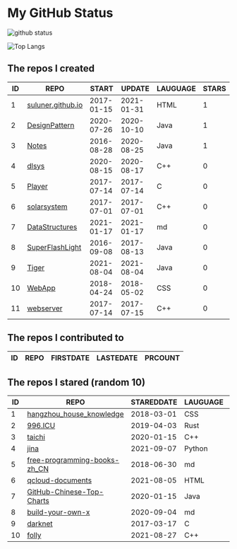 # My GitHub Status

<img src="https://github-readme-stats-1.yihong0618.vercel.app/api?username=ThaddeusJiang&show_icons=true&&&hide_title=true&count_private=true" alt="github status" />

![Top Langs](https://github-readme-stats-1.yihong0618.vercel.app/api/top-langs/?username=ThaddeusJiang&layout=compact)

<!--START_SECTION:my_github-->
## The repos I created
| ID |                               REPO                                |   START    |   UPDATE   | LAUGUAGE | STARS |
|----|-------------------------------------------------------------------|------------|------------|----------|-------|
|  1 | [suluner.github.io](https://github.com/suluner/suluner.github.io) | 2017-01-15 | 2021-01-31 | HTML     |     1 |
|  2 | [DesignPattern](https://github.com/suluner/DesignPattern)         | 2020-07-26 | 2020-10-10 | Java     |     1 |
|  3 | [Notes](https://github.com/suluner/Notes)                         | 2016-08-28 | 2020-08-25 | Java     |     1 |
|  4 | [dlsys](https://github.com/suluner/dlsys)                         | 2020-08-15 | 2020-08-17 | C++      |     0 |
|  5 | [Player](https://github.com/suluner/Player)                       | 2017-07-14 | 2017-07-14 | C        |     0 |
|  6 | [solarsystem](https://github.com/suluner/solarsystem)             | 2017-07-01 | 2017-07-01 | C++      |     0 |
|  7 | [DataStructures](https://github.com/suluner/DataStructures)       | 2021-01-17 | 2021-01-17 | md       |     0 |
|  8 | [SuperFlashLight](https://github.com/suluner/SuperFlashLight)     | 2016-09-08 | 2017-08-13 | Java     |     0 |
|  9 | [Tiger](https://github.com/suluner/Tiger)                         | 2021-08-04 | 2021-08-04 | Java     |     0 |
| 10 | [WebApp](https://github.com/suluner/WebApp)                       | 2018-04-24 | 2018-05-02 | CSS      |     0 |
| 11 | [webserver](https://github.com/suluner/webserver)                 | 2017-07-14 | 2017-07-15 | C++      |     0 |

## The repos I contributed to
| ID | REPO | FIRSTDATE | LASTEDATE | PRCOUNT |
|----|------|-----------|-----------|---------|

## The repos I stared (random 10)
| ID |                                           REPO                                            | STAREDDATE | LAUGUAGE | LATESTUPDATE |
|----|-------------------------------------------------------------------------------------------|------------|----------|--------------|
|  1 | [hangzhou_house_knowledge](https://github.com/houshanren/hangzhou_house_knowledge)        | 2018-03-01 | CSS      | 2021-11-12   |
|  2 | [996.ICU](https://github.com/996icu/996.ICU)                                              | 2019-04-03 | Rust     | 2021-11-13   |
|  3 | [taichi](https://github.com/taichi-dev/taichi)                                            | 2020-01-15 | C++      | 2021-11-13   |
|  4 | [jina](https://github.com/jina-ai/jina)                                                   | 2021-09-07 | Python   | 2021-11-12   |
|  5 | [free-programming-books-zh_CN](https://github.com/justjavac/free-programming-books-zh_CN) | 2018-06-30 | md       | 2021-11-12   |
|  6 | [qcloud-documents](https://github.com/tencentyun/qcloud-documents)                        | 2021-08-05 | HTML     | 2021-11-12   |
|  7 | [GitHub-Chinese-Top-Charts](https://github.com/kon9chunkit/GitHub-Chinese-Top-Charts)     | 2020-01-15 | Java     | 2021-11-12   |
|  8 | [build-your-own-x](https://github.com/danistefanovic/build-your-own-x)                    | 2020-09-04 | md       | 2021-11-12   |
|  9 | [darknet](https://github.com/pjreddie/darknet)                                            | 2017-03-17 | C        | 2021-11-12   |
| 10 | [folly](https://github.com/facebook/folly)                                                | 2021-08-27 | C++      | 2021-11-12   |

<!--END_SECTION:my_github-->
